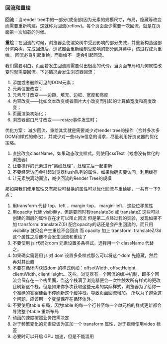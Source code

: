 ### 回流和重绘

**回流**：当render tree中的一部分(或全部)因为元素的规模尺寸，布局，隐藏等改变而需要重新构建。这就称为回流(reflow)。每个页面至少需要一次回流，就是在页面第一次加载的时候。

**重绘**：在回流的时候，浏览器会使渲染树中受到影响的部分失效，并重新构造这部分渲染树，完成回流后，浏览器会重新绘制受影响的部分到屏幕中，该过程成为重绘。
回流必将引起重绘，而重绘不一定会引起回流。

我们需要明白，页面若发生回流则需要付出很高的代价，当页面布局和几何属性改变时就需要回流。下述情况会发生浏览器回流：
1. 添加或者删除可见的DOM元素；
2. 元素位置改变；
3. 元素尺寸改变——边距、填充、边框、宽度和高度
4. 内容改变——比如文本改变或者图片大小改变而引起的计算值宽度和高度改变；
5. 页面渲染初始化；
6. 浏览器窗口尺寸改变——resize事件发生时；

优化方案：
减少回流、重绘其实就是需要减少对render tree的操作（合并多次多DOM和样式的修改），并减少对一些style信息的请求，尽量利用好浏览器的优化策略。
1. 直接改变className，如果动态改变样式，则使用cssText（考虑没有优化的浏览器）
2. 让要操作的元素进行”离线处理”，处理完后一起更新
3. 不要经常访问会引起浏览器flush队列的属性，如果你确实要访问，利用缓存
4. 让元素脱离动画流，减少回流的Render Tree的规模

那如果我们使用属性又有那些可替换的属性可以优化回流与重绘呢，一共有一下9点：
1. 用transform 代替 top，left ，margin-top， margin-left... 这些位移属性
2. 用opacity 代替 visibility，但是要同时有translate3d 或 translateZ 这些可以创建的图层的属性存在才可以阻止回流
但是第二点经过我的实验，发现如果不加 transform: translateZ(0) 配合opacity的话还是会产生回流的，而只用visibility 就只会产生重绘不会回流
而 opacity 加上 transform: translateZ/3d  这个属性之后便不会发生回流和重绘了
3. 不要使用 js 代码对dom 元素设置多条样式，选择用一个 className 代替之。
4. 如果确实需要用 js 对 dom 设置多条样式那么可以将这个dom 先隐藏，然后再对其设置
5. 不要在循环内获取dom 的样式例如：offsetWidth, offsetHeight, clientWidth, clientHeight... 这些。浏览器有一个回流的缓冲机制，即多个回流会保存在一个栈里面，当这个栈满了浏览器便会一次性触发所有样式的更改且刷新这个栈。但是如果你多次获取这些元素的实际样式，浏览器为了给你一个准确的答案便会不停刷新这个缓冲栈，导致页面回流增加。
所以为了避免这个问题，应该用一个变量保存在循环体外。
6. 不要使用table 布局，因为table 的每一个行甚至每一个单元格的样式更新都会导致整个table 重新布局
7. 动画的速度按照业务按需决定
8. 对于频繁变化的元素应该为其加一个 transform 属性，对于视频使用video 标签
9. 必要时可以开启 GPU 加速，但是不能滥用